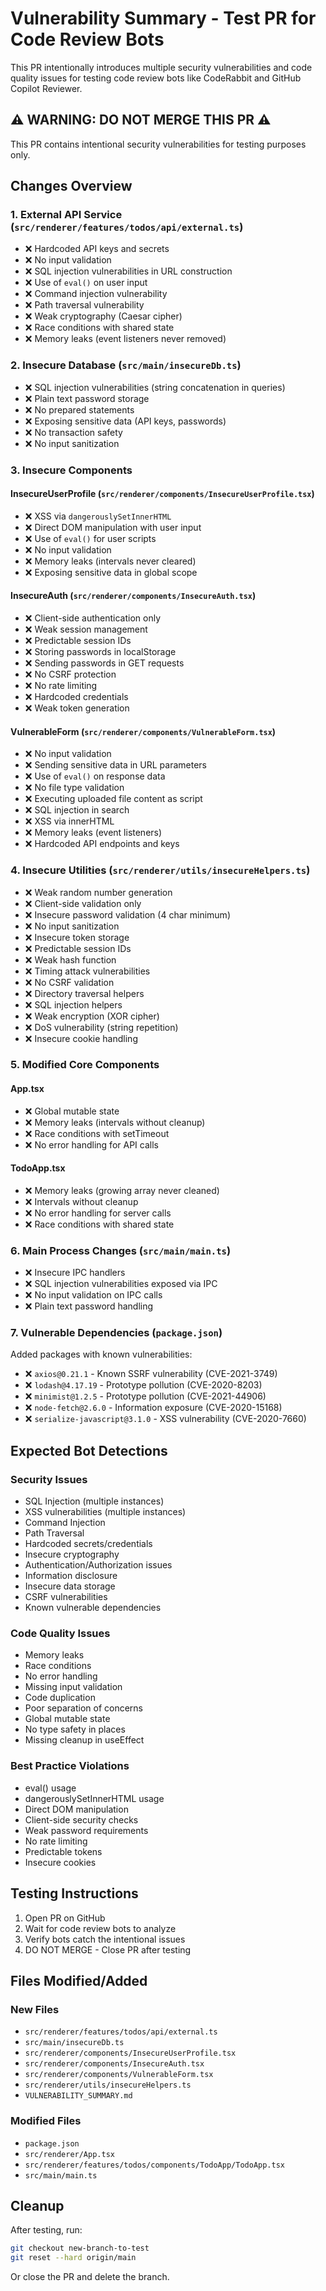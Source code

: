 # Vulnerability Summary - Test PR for Code Review Bots

This PR intentionally introduces multiple security vulnerabilities and code quality issues for testing code review bots like CodeRabbit and GitHub Copilot Reviewer.

## ⚠️ WARNING: DO NOT MERGE THIS PR ⚠️
This PR contains intentional security vulnerabilities for testing purposes only.

## Changes Overview

### 1. External API Service (`src/renderer/features/todos/api/external.ts`)
- ❌ Hardcoded API keys and secrets
- ❌ No input validation
- ❌ SQL injection vulnerabilities in URL construction
- ❌ Use of `eval()` on user input
- ❌ Command injection vulnerability
- ❌ Path traversal vulnerability
- ❌ Weak cryptography (Caesar cipher)
- ❌ Race conditions with shared state
- ❌ Memory leaks (event listeners never removed)

### 2. Insecure Database (`src/main/insecureDb.ts`)
- ❌ SQL injection vulnerabilities (string concatenation in queries)
- ❌ Plain text password storage
- ❌ No prepared statements
- ❌ Exposing sensitive data (API keys, passwords)
- ❌ No transaction safety
- ❌ No input sanitization

### 3. Insecure Components

#### InsecureUserProfile (`src/renderer/components/InsecureUserProfile.tsx`)
- ❌ XSS via `dangerouslySetInnerHTML`
- ❌ Direct DOM manipulation with user input
- ❌ Use of `eval()` for user scripts
- ❌ No input validation
- ❌ Memory leaks (intervals never cleared)
- ❌ Exposing sensitive data in global scope

#### InsecureAuth (`src/renderer/components/InsecureAuth.tsx`)
- ❌ Client-side authentication only
- ❌ Weak session management
- ❌ Predictable session IDs
- ❌ Storing passwords in localStorage
- ❌ Sending passwords in GET requests
- ❌ No CSRF protection
- ❌ No rate limiting
- ❌ Hardcoded credentials
- ❌ Weak token generation

#### VulnerableForm (`src/renderer/components/VulnerableForm.tsx`)
- ❌ No input validation
- ❌ Sending sensitive data in URL parameters
- ❌ Use of `eval()` on response data
- ❌ No file type validation
- ❌ Executing uploaded file content as script
- ❌ SQL injection in search
- ❌ XSS via innerHTML
- ❌ Memory leaks (event listeners)
- ❌ Hardcoded API endpoints and keys

### 4. Insecure Utilities (`src/renderer/utils/insecureHelpers.ts`)
- ❌ Weak random number generation
- ❌ Client-side validation only
- ❌ Insecure password validation (4 char minimum)
- ❌ No input sanitization
- ❌ Insecure token storage
- ❌ Predictable session IDs
- ❌ Weak hash function
- ❌ Timing attack vulnerabilities
- ❌ No CSRF validation
- ❌ Directory traversal helpers
- ❌ SQL injection helpers
- ❌ Weak encryption (XOR cipher)
- ❌ DoS vulnerability (string repetition)
- ❌ Insecure cookie handling

### 5. Modified Core Components

#### App.tsx
- ❌ Global mutable state
- ❌ Memory leaks (intervals without cleanup)
- ❌ Race conditions with setTimeout
- ❌ No error handling for API calls

#### TodoApp.tsx
- ❌ Memory leaks (growing array never cleaned)
- ❌ Intervals without cleanup
- ❌ No error handling for server calls
- ❌ Race conditions with shared state

### 6. Main Process Changes (`src/main/main.ts`)
- ❌ Insecure IPC handlers
- ❌ SQL injection vulnerabilities exposed via IPC
- ❌ No input validation on IPC calls
- ❌ Plain text password handling

### 7. Vulnerable Dependencies (`package.json`)
Added packages with known vulnerabilities:
- ❌ `axios@0.21.1` - Known SSRF vulnerability (CVE-2021-3749)
- ❌ `lodash@4.17.19` - Prototype pollution (CVE-2020-8203)
- ❌ `minimist@1.2.5` - Prototype pollution (CVE-2021-44906)
- ❌ `node-fetch@2.6.0` - Information exposure (CVE-2020-15168)
- ❌ `serialize-javascript@3.1.0` - XSS vulnerability (CVE-2020-7660)

## Expected Bot Detections

### Security Issues
- SQL Injection (multiple instances)
- XSS vulnerabilities (multiple instances)
- Command Injection
- Path Traversal
- Hardcoded secrets/credentials
- Insecure cryptography
- Authentication/Authorization issues
- Information disclosure
- Insecure data storage
- CSRF vulnerabilities
- Known vulnerable dependencies

### Code Quality Issues
- Memory leaks
- Race conditions
- No error handling
- Missing input validation
- Code duplication
- Poor separation of concerns
- Global mutable state
- No type safety in places
- Missing cleanup in useEffect

### Best Practice Violations
- eval() usage
- dangerouslySetInnerHTML usage
- Direct DOM manipulation
- Client-side security checks
- Weak password requirements
- No rate limiting
- Predictable tokens
- Insecure cookies

## Testing Instructions

1. Open PR on GitHub
2. Wait for code review bots to analyze
3. Verify bots catch the intentional issues
4. DO NOT MERGE - Close PR after testing

## Files Modified/Added

### New Files
- `src/renderer/features/todos/api/external.ts`
- `src/main/insecureDb.ts`
- `src/renderer/components/InsecureUserProfile.tsx`
- `src/renderer/components/InsecureAuth.tsx`
- `src/renderer/components/VulnerableForm.tsx`
- `src/renderer/utils/insecureHelpers.ts`
- `VULNERABILITY_SUMMARY.md`

### Modified Files
- `package.json`
- `src/renderer/App.tsx`
- `src/renderer/features/todos/components/TodoApp/TodoApp.tsx`
- `src/main/main.ts`

## Cleanup

After testing, run:
```bash
git checkout new-branch-to-test
git reset --hard origin/main
```

Or close the PR and delete the branch.

